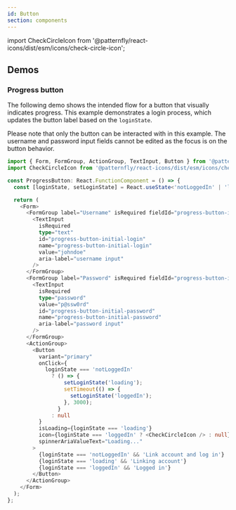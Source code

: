 ```yaml
---
id: Button
section: components
---
```


import CheckCircleIcon from '@patternfly/react-icons/dist/esm/icons/check-circle-icon';

## Demos 

### Progress button

The following demo shows the intended flow for a button that visually indicates progress. This example demonstrates a login process, which updates the button label based on the `loginState`. 

Please note that only the button can be interacted with in this example. The username and password input fields cannot be edited as the focus is on the button behavior. 

```ts
import { Form, FormGroup, ActionGroup, TextInput, Button } from '@patternfly/react-core';
import CheckCircleIcon from '@patternfly/react-icons/dist/esm/icons/check-circle-icon';

const ProgressButton: React.FunctionComponent = () => {
  const [loginState, setLoginState] = React.useState<'notLoggedIn' | 'loading' | 'loggedIn'>('notLoggedIn');

  return (
    <Form>
      <FormGroup label="Username" isRequired fieldId="progress-button-initial-login">
        <TextInput
          isRequired
          type="text"
          id="progress-button-initial-login"
          name="progress-button-initial-login"
          value="johndoe"
          aria-label="username input"
        />
      </FormGroup>
      <FormGroup label="Password" isRequired fieldId="progress-button-initial-password">
        <TextInput
          isRequired
          type="password"
          value="p@ssw0rd"
          id="progress-button-initial-password"
          name="progress-button-initial-password"
          aria-label="password input"
        />
      </FormGroup>
      <ActionGroup>
        <Button
          variant="primary"
          onClick={
            loginState === 'notLoggedIn'
              ? () => {
                  setLoginState('loading');
                  setTimeout(() => {
                    setLoginState('loggedIn');
                  }, 3000);
                }
              : null
          }
          isLoading={loginState === 'loading'}
          icon={loginState === 'loggedIn' ? <CheckCircleIcon /> : null}
          spinnerAriaValueText="Loading..."
        >
          {loginState === 'notLoggedIn' && 'Link account and log in'}
          {loginState === 'loading' && 'Linking account'}
          {loginState === 'loggedIn' && 'Logged in'}
        </Button>
      </ActionGroup>
    </Form>
  );
};
```
